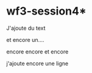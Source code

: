 # wf3-session4*

J'ajoute du text

et encore un....

encore encore et encore

j'ajoute encore une ligne
